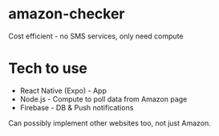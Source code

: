 # amazon-checker

Cost efficient - no SMS services, only need compute

# Tech to use
- React Native (Expo) - App
- Node.js - Compute to poll data from Amazon page
- Firebase - DB & Push notifications

Can possibly implement other websites too, not just Amazon.
